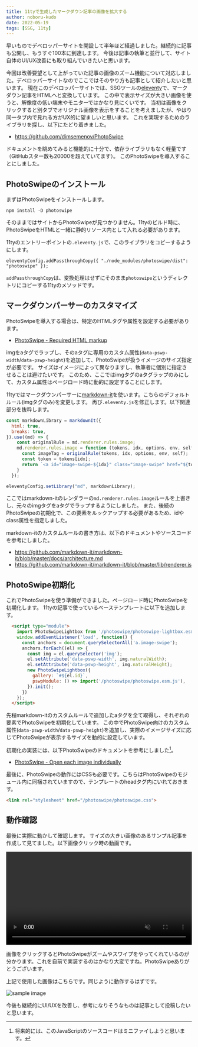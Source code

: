 ```yaml
---
title: 11tyで生成したマークダウン記事の画像を拡大する
author: noboru-kudo
date: 2022-05-19
tags: [SSG, 11ty]
---
```


早いものでデベロッパーサイトを開設して半年ほど経過しました。継続的に記事も公開し、もうすぐ100本に到達します。
今後は記事の執筆と並行して、サイト自体のUI/UX改善にも取り組んでいきたいと思います。

今回は改善要望として上がっていた記事の画像のズーム機能について対応しました。デベロッパーサイトなのでここではそのやり方も記事として紹介したいと思います。
現在このデベロッパーサイトでは、SSGツールの[eleventy](https://www.11ty.dev/)で、マークダウン記事をHTMLへと変換しています。
この中で表示サイズが大きい画像を使うと、解像度の低い端末やモニターではかなり見にくいです。
当初は画像をクリックすると別タブでオリジナル画像を表示をすることを考えましたが、やはり同一タブ内で見れる方がUX的に望ましいと思います。
これを実現するためのライブラリを探し、以下にたどり着きました。

- <https://github.com/dimsemenov/PhotoSwipe>

ドキュメントを眺めてみると機能的に十分で、依存ライブラリもなく軽量です（GitHubスター数も20000を超えていてます）。
このPhotoSwipeを導入することにしました。


## PhotoSwipeのインストール

まずはPhotoSwipeをインストールします。

```shell
npm install -D photoswipe
```

そのままではサイトからPhotoSwipeが見つかりません。11tyのビルド時に、PhotoSwipeをHTMLと一緒に静的リソース内として入れる必要があります。

11tyのエントリーポイントの`.eleventy.js`で、このライブラリをコピーするようにします。

```shell
eleventyConfig.addPassthroughCopy({ "./node_modules/photoswipe/dist": "photoswipe" });
```

`addPassthroughCopy`は、変換処理はせずにそのまま`photoswipe`というディレクトリにコピーする11tyのメソッドです。

## マークダウンパーサーのカスタマイズ

PhotoSwipeを導入する場合は、特定のHTMLタグや属性を設定する必要があります。

- [PhotoSwipe - Required HTML markup](https://photoswipe.com/getting-started/#required-html-markup)

imgをaタグでラップし、そのaタグに専用のカスタム属性(`data-pswp-width`/`data-pswp-height`)を追加して、PhotoSwipeが扱うイメージのサイズ指定が必要です。
サイズはイメージによって異なりますし、執筆者に個別に指定させることは避けたいです。
このため、ここではimgタグのaタグラップのみにして、カスタム属性はページロード時に動的に設定することにします。

11tyではマークダウンパーサーに[markdown-it](https://github.com/markdown-it/markdown-it)を使います。こちらのデフォルトルール(imgタグのみ)を変更します。
再び`.eleventy.js`を修正します。以下関連部分を抜粋します。

```javascript
const markdownLibrary = markdownIt({
  html: true,
  breaks: true,
}).use((md) => {
    const originalRule = md.renderer.rules.image;
    md.renderer.rules.image = function (tokens, idx, options, env, self) {
      const imageTag = originalRule(tokens, idx, options, env, self);
      const token = tokens[idx];
      return `<a id="image-swipe-${idx}" class="image-swipe" href="${token.attrs[token.attrIndex("src")][1]}" target="_blank" rel="noopener noreferrer">${imageTag}</a>`;
    }
  });

eleventyConfig.setLibrary("md", markdownLibrary);
```

ここではmarkdown-itのレンダラーの`md.renderer.rules.image`ルールを上書きし、元々のimgタグをaタグでラップするようにしました。
また、後続のPhotoSwipeの初期化で、この要素をルックアップする必要があるため、idやclass属性を指定しました。

markdown-itのカスタムルールの書き方は、以下のドキュメントやソースコードを参考にしました。

- <https://github.com/markdown-it/markdown-it/blob/master/docs/architecture.md>
- <https://github.com/markdown-it/markdown-it/blob/master/lib/renderer.js>

## PhotoSwipe初期化

これでPhotoSwipeを使う準備ができました。ページロード時にPhotoSwipeを初期化します。
11tyの記事で使っているベーステンプレートに以下を追加します。

```html
  <script type="module">
    import PhotoSwipeLightbox from '/photoswipe/photoswipe-lightbox.esm.js';
    window.addEventListener('load', function() {
      const anchors = document.querySelectorAll('a.image-swipe');
      anchors.forEach((el) => {
        const img = el.querySelector('img');
        el.setAttribute('data-pswp-width', img.naturalWidth);
        el.setAttribute('data-pswp-height', img.naturalHeight);
        new PhotoSwipeLightbox({
          gallery: `#${el.id}`,
          pswpModule: () => import('/photoswipe/photoswipe.esm.js'),
        }).init();
      })
    });
  </script>
```

先程markdown-itのカスタムルールで追加したaタグを全て取得し、それぞれの要素でPhotoSwipeを初期化しています。
この中でPhotoSwipe向けのカスタム属性(`data-pswp-width`/`data-pswp-height`)を追加し、実際のイメージサイズに応じてPhotoSwipeが表示するサイズを動的に設定しています。

初期化の実装には、以下PhotoSwipeのドキュメントを参考にしました[^1]。

- [PhotoSwipe - Open each image individually](https://photoswipe.com/getting-started/#open-each-image-individually)

[^1]: 将来的には、このJavaScriptのソースコードはミニファイしようと思います。

最後に、PhotoSwipeの動作にはCSSも必要です。こちらはPhotoSwipeのモジュール内に同梱されていますので、テンプレートのheadタグ内にいれておきます。

```html
<link rel="stylesheet" href="/photoswipe/photoswipe.css">
```

## 動作確認

最後に実際に動かして確認します。
サイズの大きい画像のあるサンプル記事を作成して見てました。以下画像クリック時の動画です。

<video width="100%" autoplay muted loop playsinline controls>
<source src="https://i.gyazo.com/aa2b284d7f8866217f3b087fe831e7f2.mp4" type="video/mp4" />
</video>

画像をクリックするとPhotoSwipeがズームやスワイプをやってくれているのが分かります。これを自前で実装するのはかなり大変ですね。PhotoSwipeありがとうございます。

上記で使用した画像はこちらです。同じように動作するはずです。

![sample image](https://i.gyazo.com/7ee2980d2d93f5fbb2bb4700f491eb20.jpg)

今後も継続的にUI/UXを改善し、参考になりそうなものは記事として投稿したいと思います。